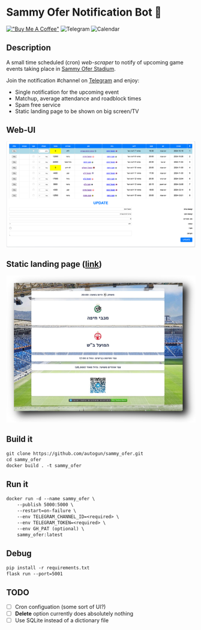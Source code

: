 # Sammy Ofer Notification Bot 🤖

[!["Buy Me A Coffee"](https://img.shields.io/badge/-buy_me_a%C2%A0coffee-gray?logo=buy-me-a-coffee&style=plastic)](https://www.buymeacoffee.com/drehelis)
![Telegram](https://img.shields.io/endpoint?color=neon&style=plastic&url=https%3A%2F%2Ftg.sumanjay.workers.dev%2Fsammy_ofer_notification_channel)
![Calendar](https://img.shields.io/badge/-Sammy_Ofer_Notification_Calendar-gray?logo=googlecalendar&style=plastic&logoColor=e9ff70)

## Description

A small time scheduled (cron) _web-scraper_ to notify of upcoming game events taking place in [Sammy Ofer Stadium](https://www.haifa-stadium.com/ "Sammy Ofer Stadium").

Join the notification #channel on [Telegram](https://t.me/sammy_ofer_notification_channel) and enjoy:

* Single notification for the upcoming event
* Matchup, average attendance and roadblock times
* Spam free service
* Static landing page to be shown on big screen/TV

## Web-UI

![Web-UI screenshot](screen.png)

## Static landing page ([link](https://drehelis.github.io/sammy_ofer/static.html))

![Static screenshot](static.jpeg)

## Build it
```
git clone https://github.com/autogun/sammy_ofer.git
cd sammy_ofer
docker build . -t sammy_ofer
```

## Run it
```
docker run -d --name sammy_ofer \
    --publish 5000:5000 \
    --restart=on-failure \
    --env TELEGRAM_CHANNEL_ID=<required> \
    --env TELEGRAM_TOKEN=<required> \
    --env GH_PAT (optional) \
    sammy_ofer:latest
```

## Debug
```
pip install -r requirements.txt
flask run --port=5001
```

## TODO

- [ ] Cron configuation (some sort of UI?)
- [ ] **Delete** option currently does absolutely nothing
- [ ] Use SQLite instead of a dictionary file
